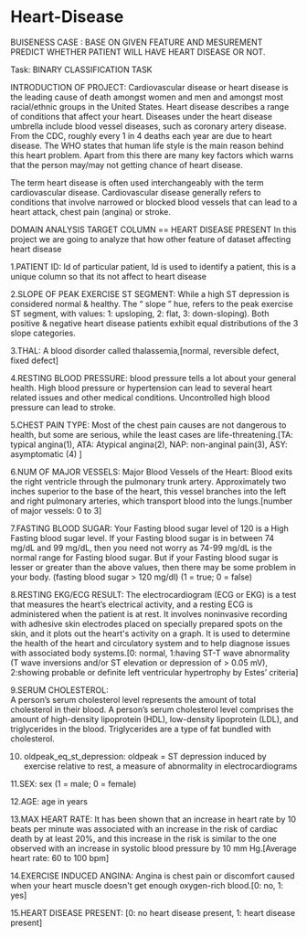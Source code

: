 # Heart-Disease


BUISENESS CASE :
BASE ON GIVEN FEATURE AND MESUREMENT PREDICT WHETHER PATIENT WILL HAVE HEART DISEASE OR NOT.

Task:
BINARY CLASSIFICATION TASK


INTRODUCTION OF PROJECT:
Cardiovascular disease or heart disease is the leading cause of death amongst women and men and amongst most racial/ethnic groups in the United States. Heart disease describes a range of conditions that affect your heart. Diseases under the heart disease umbrella include blood vessel diseases, such as coronary artery disease. From the CDC, roughly every 1 in 4 deaths each year are due to heart disease. The WHO states that human life style is the main reason behind this heart problem. Apart from this there are many key factors which warns that the person may/may not getting chance of heart disease.

The term heart disease is often used interchangeably with the term cardiovascular disease. Cardiovascular disease generally refers to conditions that involve narrowed or blocked blood vessels that can lead to a heart attack, chest pain (angina) or stroke.

DOMAIN ANALYSIS
TARGET COLUMN == HEART DISEASE PRESENT
In this project we are going to analyze that how other feature of dataset affecting heart disease

1.PATIENT ID: 
Id of particular patient, Id is used to identify a patient, this is a unique column so that its not affect to heart disease

2.SLOPE OF PEAK EXERCISE ST SEGMENT: 
While a high ST depression is considered normal & healthy. The “ slope ” hue, refers to the peak exercise ST segment, with values: 1: upsloping, 2: flat, 3: down-sloping). Both positive & negative heart disease patients exhibit equal distributions of the 3 slope categories.

3.THAL:
A blood disorder called thalassemia,[normal, reversible defect, fixed defect]

4.RESTING BLOOD PRESSURE: 
blood pressure tells a lot about your general health. High blood pressure or hypertension can lead to several heart related issues and other medical conditions. Uncontrolled high blood pressure can lead to stroke.

5.CHEST PAIN TYPE:
Most of the chest pain causes are not dangerous to health, but some are serious, while the least cases are life-threatening.[TA: typical angina(1), ATA: Atypical angina(2), NAP: non-anginal pain(3), ASY: asymptomatic (4) ]

6.NUM OF MAJOR VESSELS: 
Major Blood Vessels of the Heart: Blood exits the right ventricle through the pulmonary trunk artery. Approximately two inches superior to the base of the heart, this vessel branches into the left and right pulmonary arteries, which transport blood into the lungs.[number of major vessels: 0 to 3]

7.FASTING BLOOD SUGAR: 
Your Fasting blood sugar level of 120 is a High Fasting blood sugar level. If your Fasting blood sugar is in between 74 mg/dL and 99 mg/dL, then you need not worry as 74-99 mg/dL is the normal range for Fasting blood sugar. But if your Fasting blood sugar is lesser or greater than the above values, then there may be some problem in your body.
(fasting blood sugar > 120 mg/dl) (1 = true; 0 = false)

8.RESTING EKG/ECG RESULT: 
The electrocardiogram (ECG or EKG) is a test that measures the heart’s electrical activity, and a resting ECG is administered when the patient is at rest. It involves noninvasive recording with adhesive skin electrodes placed on specially prepared spots on the skin, and it plots out the heart's activity on a graph. It is used to determine the health of the heart and circulatory system and to help diagnose issues with associated body systems.[0: normal, 1:having ST-T wave abnormality (T wave inversions and/or ST elevation or depression of > 0.05 mV), 2:showing probable or definite left ventricular hypertrophy by Estes’ criteria]

9.SERUM CHOLESTEROL:  
A person’s serum cholesterol level represents the amount of total cholesterol in their blood. A person’s serum cholesterol level comprises the amount of high-density lipoprotein (HDL), low-density lipoprotein (LDL), and triglycerides in the blood. Triglycerides are a type of fat bundled with cholesterol.

10. oldpeak_eq_st_depression: 
oldpeak = ST depression induced by exercise relative to rest, a measure of abnormality in electrocardiograms

11.SEX:
sex (1 = male; 0 = female)

12.AGE: 
age in years




13.MAX HEART RATE: 
It has been shown that an increase in heart rate by 10 beats per minute was associated with an increase in the risk of cardiac death by at least 20%, and this increase in the risk is similar to the one observed with an increase in systolic blood pressure by 10 mm Hg.[Average heart rate: 60 to 100 bpm]

14.EXERCISE INDUCED ANGINA:
Angina is chest pain or discomfort caused when your heart muscle doesn't get enough oxygen-rich blood.[0: no, 1: yes]

15.HEART DISEASE PRESENT:
[0: no heart disease present, 1: heart disease present]



















